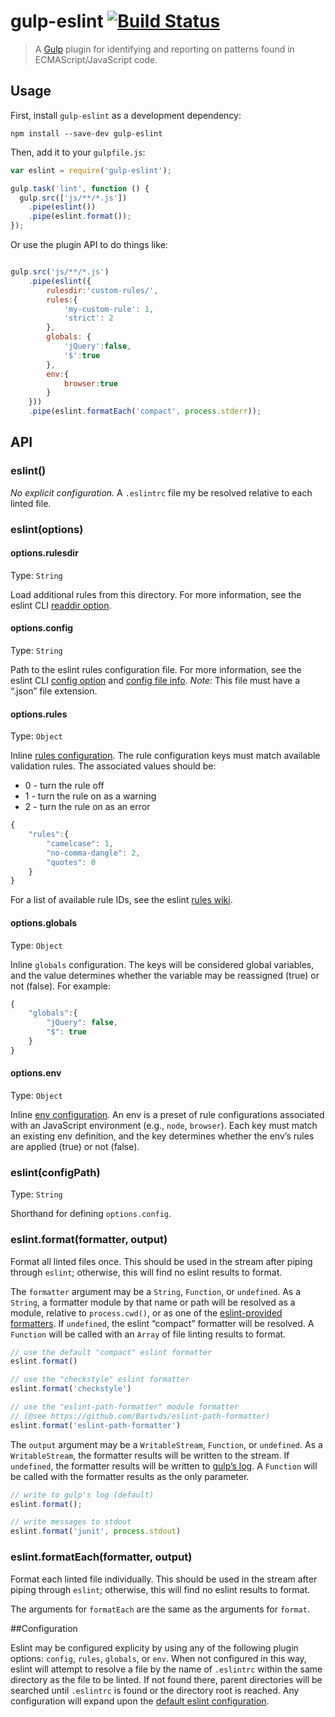 # gulp-eslint [![Build Status](https://travis-ci.org/adametry/gulp-eslint.png)](https://travis-ci.org/adametry/gulp-eslint)
> A [Gulp](https://github.com/wearefractal/gulp) plugin for identifying and reporting on patterns found in ECMAScript/JavaScript code.

## Usage

First, install `gulp-eslint` as a development dependency:

```shell
npm install --save-dev gulp-eslint
```

Then, add it to your `gulpfile.js`:

```javascript
var eslint = require('gulp-eslint');

gulp.task('lint', function () {
  gulp.src(['js/**/*.js'])
    .pipe(eslint())
    .pipe(eslint.format());
});
```

Or use the plugin API to do things like:

```javascript

gulp.src('js/**/*.js')
	.pipe(eslint({
		rulesdir:'custom-rules/',
		rules:{
			'my-custom-rule': 1,
			'strict': 2
		},
		globals: {
			'jQuery':false,
			'$':true
		},
		env:{
			browser:true
		}
	}))
	.pipe(eslint.formatEach('compact', process.stderr));

```

## API

### eslint()

*No explicit configuration.* A `.eslintrc` file my be resolved relative to each linted file.

### eslint(options)

#### options.rulesdir
Type: `String`  

Load additional rules from this directory. For more information, see the eslint CLI [readdir option](https://github.com/nzakas/eslint/wiki/Command-line-interface#--rulesdir).

#### options.config
Type: `String`  

Path to the eslint rules configuration file. For more information, see the eslint CLI [config option](https://github.com/nzakas/eslint/wiki/Command-line-interface#-c---config) and [config file info](https://github.com/nzakas/eslint/wiki/Command-line-interface#configuration-files). *Note:* This file must have a “.json” file extension.

#### options.rules
Type: `Object`  

Inline [rules configuration](https://github.com/nzakas/eslint/wiki/Command-line-interface#configuration-files). The rule configuration keys must match available validation rules. The associated values should be:

* 0 - turn the rule off
* 1 - turn the rule on as a warning
* 2 - turn the rule on as an error

```javascript
{
	"rules":{
		"camelcase": 1,
		"no-comma-dangle": 2,
		"quotes": 0
	}
}
```

For a list of available rule IDs, see the eslint [rules wiki](https://github.com/nzakas/eslint/wiki/Rules).

#### options.globals
Type: `Object`

Inline `globals` configuration. The keys will be considered global variables, and the value determines whether the variable may be reassigned (true) or not (false). For example:

```javascript
{
	"globals":{
		"jQuery": false,
		"$": true
	}
}
```

#### options.env
Type: `Object`

Inline [env configuration](https://github.com/nzakas/eslint/wiki/Command-line-interface#configuration-files). An env is a preset of rule configurations associated with an JavaScript environment (e.g., `node`, `browser`). Each key must match an existing env definition, and the key determines whether the env’s rules are applied (true) or not (false).

### eslint(configPath)
Type: `String`  

Shorthand for defining `options.config`.

### eslint.format(formatter, output)

Format all linted files once. This should be used in the stream after piping through `eslint`; otherwise, this will find no eslint results to format.

The `formatter` argument may be a `String`, `Function`, or `undefined`. As a `String`, a formatter module by that name or path will be resolved as a module, relative to `process.cwd()`, or as one of the [eslint-provided formatters](https://github.com/nzakas/eslint/tree/master/lib/formatters). If `undefined`, the eslint “compact” formatter will be resolved. A `Function` will be called with an `Array` of file linting results to format.

```javascript
// use the default "compact" eslint formatter
eslint.format()

// use the "checkstyle" eslint formatter
eslint.format('checkstyle')

// use the "eslint-path-formatter" module formatter
// (@see https://github.com/Bartvds/eslint-path-formatter)
eslint.format('eslint-path-formatter')
```

The `output` argument may be a `WritableStream`, `Function`, or `undefined`. As a `WritableStream`, the formatter results will be written to the stream. If `undefined`, the formatter results will be written to [gulp’s log](https://github.com/wearefractal/gulp-util#logmsg). A `Function` will be called with the formatter results as the only parameter.

```javascript
// write to gulp's log (default)
eslint.format();

// write messages to stdout
eslint.format('junit', process.stdout)

``` 

### eslint.formatEach(formatter, output)

Format each linted file individually. This should be used in the stream after piping through `eslint`; otherwise, this will find no eslint results to format.

The arguments for `formatEach` are the same as the arguments for `format`.


##Configuration

Eslint may be configured explicity by using any of the following plugin options: `config`, `rules`, `globals`, or `env`. When not configured in this way, eslint will attempt to resolve a file by the name of `.eslintrc` within the same directory as the file to be linted. If not found there, parent directories will be searched until `.eslintrc` is found or the directory root is reached. Any configuration will expand upon the [default eslint configuration](https://github.com/nzakas/eslint/wiki/Rules).